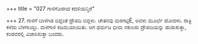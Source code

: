 +++
title = "027 ಗಾಳಿಗೊರಗಿದ ಕದಳಿಯನ್ತಿರೆ"

+++
27. ಗಾಳಿಗೆ ಬಾಳೆಗಿಡ ಬಿದ್ದಂತೆ ದ್ರೌಪದಿ ಬಿದ್ದಳು. ಚೇತನವು ಮರಗಟ್ಟಿÉ, ಅವಳು ಮೂರ್ಛೆ ಹೋದಳು. ರಾತ್ರಿ ಕಳೆದು ಬೆಳಗಾಯ್ತು. ಮಳೆಗಾಳಿ ಕಡಿಮೆಯಾಯಿತು. ಆಗ ಧರ್ಮಜ ಭೀಮ ನಕುಲರು ದ್ರೌಪದಿಯನ್ನು ಹುಡುಕುತ್ತಾ, ಕಂಡವರಲ್ಲಿ ವಿಚಾರಿಸುತ್ತಾ ಬಂದರು.